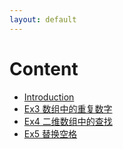 ```yaml
---
layout: default
---
```


# Content
- [Introduction](./CodeInterview_LeetCode/Introduction.html)
- [Ex3 数组中的重复数字](./CodeInterview_LeetCode/Ex3.html)
- [Ex4 二维数组中的查找](./CodeInterview_LeetCode/Ex4.html)
- [Ex5 替换空格](./CodeInterview_LeetCode/Ex5.html)
